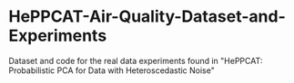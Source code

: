# HePPCAT-Air-Quality-Dataset-and-Experiments
Dataset and code for the real data experiments found in "HePPCAT: Probabilistic PCA for Data with Heteroscedastic Noise"
